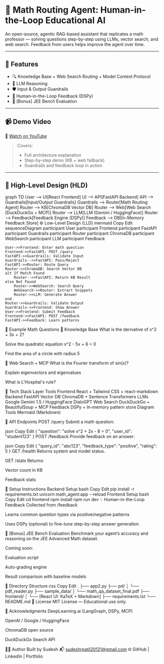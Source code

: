 # 🤖 Math Routing Agent: Human-in-the-Loop Educational AI

An open-source, agentic RAG-based assistant that replicates a math professor — solving questions step-by-step using LLMs, vector search, and web search. Feedback from users helps improve the agent over time.

---

## 🎯 Features

- 🔍 Knowledge Base + Web Search Routing + Model Context Protocol
- 🧠 LLM Reasoning
- 🛡️ Input & Output Guardrails
- 🔁 Human-in-the-Loop Feedback (DSPy)
- 🧪 [Bonus] JEE Bench Evaluation

---

## 📹 Demo Video

🎥 [Watch on YouTube]([https://www.youtube.com/watch?v=YOUR_VIDEO_ID](https://www.youtube.com/watch?v=kjMpTZPMxpk))

> Covers:
> - Full architecture explanation
> - Step-by-step demo (KB + web fallback)
> - Guardrails and feedback loop in action

---

## 🧠 High-Level Design (HLD)

graph TD
    User --> UI[React Frontend]
    UI --> API[FastAPI Backend]
    API --> Guardrails[Input/Output Guardrails]
    Guardrails --> Router[Math Routing Agent]
    Router --> KB[ChromaDB Vector DB]
    Router --> Web[Web Search (DuckDuckGo + MCP)]
    Router --> LLM[LLM (Gemini / HuggingFace)]
    Router --> Feedback[Feedback Engine (DSPy)]
    Feedback --> DB[In-Memory Feedback Store]
⚙️ Low-Level Design (LLD)
mermaid
Copy
Edit
sequenceDiagram
    participant User
    participant Frontend
    participant FastAPI
    participant Guardrails
    participant Router
    participant ChromaDB
    participant WebSearch
    participant LLM
    participant Feedback

    User->>Frontend: Enter math question
    Frontend->>FastAPI: POST /query
    FastAPI->>Guardrails: Validate Input
    Guardrails-->>FastAPI: Pass/Reject
    FastAPI->>Router: Route Query
    Router->>ChromaDB: Search Vector DB
    alt If Match Found
        Router-->>FastAPI: Return KB Result
    else Not Found
        Router->>WebSearch: Search Query
        WebSearch->>Router: Extract Snippets
        Router->>LLM: Generate Answer
    end
    Router->>Guardrails: Validate Output
    Guardrails->>Frontend: Show Answer
    User->>Frontend: Submit Feedback
    Frontend->>FastAPI: POST /feedback
    FastAPI->>Feedback: Learn patterns
🧪 Example Math Questions
🔹 Knowledge Base
What is the derivative of x^2 + 3x + 2?

Solve the quadratic equation x^2 - 5x + 6 = 0

Find the area of a circle with radius 5

🔸 Web Search + MCP
What is the Fourier transform of sin(x)?

Explain eigenvectors and eigenvalues

What is L'Hospital's rule?

🧰 Tech Stack
Layer	Tools
Frontend	React + Tailwind CSS + react-markdown
Backend	FastAPI
Vector DB	ChromaDB + Sentence Transformers
LLMs	Google Gemini 1.5 / HuggingFace DialoGPT
Web Search	DuckDuckGo + BeautifulSoup + MCP
Feedback	DSPy + In-memory pattern store
Diagram Tools	Mermaid (Markdown)

🔌 API Endpoints
POST /query
Submit a math question:

json
Copy
Edit
{
  "question": "solve x^2 + 2x - 8 = 0",
  "user_id": "student123"
}
POST /feedback
Provide feedback on an answer:

json
Copy
Edit
{
  "query_id": "abc123",
  "feedback_type": "positive",
  "rating": 5
}
GET /health
Returns system and model status.

GET /stats
Returns:

Vector count in KB

Feedback stats

🏁 Setup Instructions
Backend Setup
bash
Copy
Edit
pip install -r requirements.txt
uvicorn math_agent:app --reload
Frontend Setup
bash
Copy
Edit
cd frontend
npm install
npm run dev
💡 Human-in-the-Loop Feedback
Collected from /feedback

Learns common question types via positive/negative patterns

Uses DSPy (optional) to fine-tune step-by-step answer generation

🧪 [Bonus] JEE Bench Evaluation
Benchmark your agent’s accuracy and reasoning on the JEE Advanced Math dataset.

Coming soon:

Evaluation script

Auto-grading engine

Result comparison with baseline models

📁 Directory Structure
css
Copy
Edit
.
├── app2.py
├── pd/
│   └── pdf_reader.py
├── sample_data/
│   └── math_qa_dataset_final.pdf
├── frontend/
│   └── [React UI: KaTeX + Markdown]
├── requirements.txt
└── README.md
📄 License
MIT License — Educational use only.

🙌 Acknowledgments
DeepLearning.ai (LangGraph, DSPy, MCP)

OpenAI / Google / HuggingFace

ChromaDB open source

DuckDuckGo Search API

🧑‍💻 Author
Built by Sudesh
📬 sudeshrpatil20121@gmail.com
🌐 GitHub | LinkedIn | Portfolio
